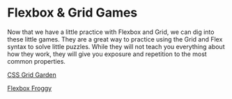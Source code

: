 # Flexbox & Grid Games

Now that we have a little practice with Flexbox and Grid, we can dig into these little games. They are a great way to practice using the Grid and Flex syntax to solve little puzzles. While they will not teach you everything about how they work, they will give you exposure and repetition to the most common properties.

[CSS Grid Garden](http://cssgridgarden.com/)

[Flexbox Froggy](http://flexboxfroggy.com/)


